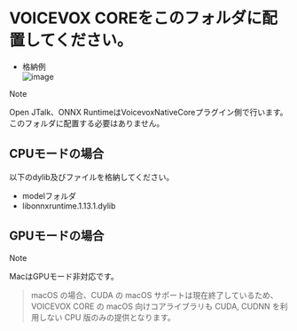 # VOICEVOX COREをこのフォルダに配置してください。

- 格納例<br/>
![image](https://github.com/YuukiOgino/VoicevoxEngineForUE/assets/10606646/230a161a-9ed4-47b2-977f-018bcffaf119)

> [!NOTE]
> Open JTalk、ONNX RuntimeはVoicevoxNativeCoreプラグイン側で行います。このフォルダに配置する必要はありません。

## CPUモードの場合

以下のdylib及びファイルを格納してください。

* modelフォルダ
* libonnxruntime.1.13.1.dylib

## GPUモードの場合

> [!NOTE]
> MacはGPUモード非対応です。
> > macOS の場合、CUDA の macOS サポートは現在終了しているため、VOICEVOX CORE の macOS 向けコアライブラリも CUDA, CUDNN を利用しない CPU 版のみの提供となります。

